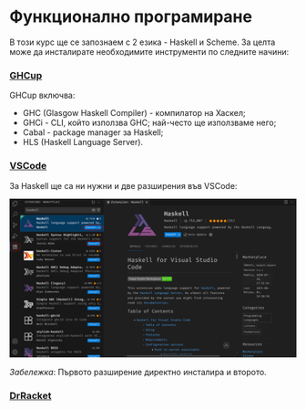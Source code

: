 # Функционално програмиране

В този курс ще се запознаем с 2 езика - Haskell и Scheme.
За целта може да инсталирате необходимите инструменти по следните начини:

### [GHCup](https://www.haskell.org/ghcup/)

GHCup включва:

- GHC (Glasgow Haskell Compiler) - компилатор на Хаскел;
- GHCi - CLI, който използва GHC; най-често ще използваме него;
- Cabal - package manager за Haskell;
- HLS (Haskell Language Server).

### [VSCode](https://code.visualstudio.com/download)

За Haskell ще са ни нужни и две разширения във VSCode:

![VSCode_Extensions](./media/vscode-extensions.png)

*Забележка*: Първото разширение директно инсталира и второто.

### [DrRacket](https://racket-lang.org/download/)
